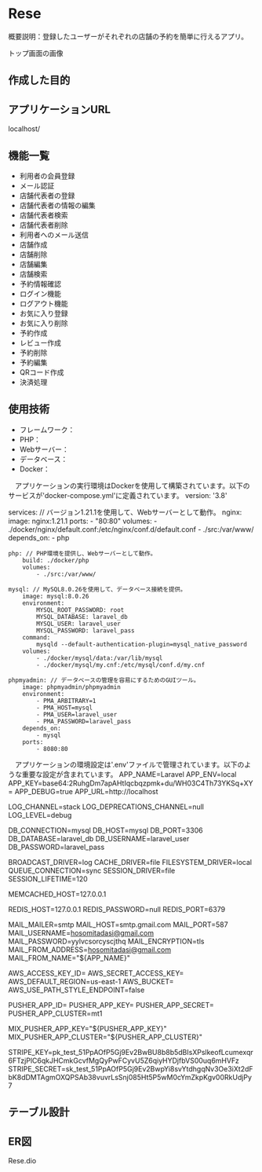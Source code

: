 # Rese
概要説明：登録したユーザーがそれぞれの店舗の予約を簡単に行えるアプリ。

トップ画面の画像


## 作成した目的


## アプリケーションURL
localhost/

## 機能一覧
- 利用者の会員登録
- メール認証
- 店舗代表者の登録
- 店舗代表者の情報の編集
- 店舗代表者検索
- 店舗代表者削除
- 利用者へのメール送信
- 店舗作成
- 店舗削除
- 店舗編集
- 店舗検索
- 予約情報確認
- ログイン機能
- ログアウト機能
- お気に入り登録
- お気に入り削除
- 予約作成
- レビュー作成
- 予約削除
- 予約編集
- QRコード作成
- 決済処理

## 使用技術
- フレームワーク：
- PHP：
- Webサーバー：
- データベース：
- Docker：

　アプリケーションの実行環境はDockerを使用して構築されています。以下のサービスが'docker-compose.yml'に定義されています。
version: '3.8'

services: // バージョン1.21.1を使用して、Webサーバーとして動作。
    nginx:
        image: nginx:1.21.1
        ports:
            - "80:80"
        volumes:
            - ./docker/nginx/default.conf:/etc/nginx/conf.d/default.conf
            - ./src:/var/www/
        depends_on:
            - php

    php: // PHP環境を提供し、Webサーバーとして動作。
        build: ./docker/php
        volumes:
            - ./src:/var/www/

    mysql: // MySQL8.0.26を使用して、データベース接続を提供。
        image: mysql:8.0.26
        environment:
            MYSQL_ROOT_PASSWORD: root
            MYSQL_DATABASE: laravel_db
            MYSQL_USER: laravel_user
            MYSQL_PASSWORD: laravel_pass
        command:
            mysqld --default-authentication-plugin=mysql_native_password
        volumes:
            - ./docker/mysql/data:/var/lib/mysql
            - ./docker/mysql/my.cnf:/etc/mysql/conf.d/my.cnf

    phpmyadmin: // データベースの管理を容易にするためのGUIツール。
        image: phpmyadmin/phpmyadmin
        environment:
            - PMA_ARBITRARY=1
            - PMA_HOST=mysql
            - PMA_USER=laravel_user
            - PMA_PASSWORD=laravel_pass
        depends_on:
            - mysql
        ports:
            - 8080:80
　アプリケーションの環境設定は'.env'ファイルで管理されています。以下のような重要な設定が含まれています。
APP_NAME=Laravel
APP_ENV=local
APP_KEY=base64:2RuhgDm7apAHtIqcbqzpmk+du/WH03C4Th73YKSq+XY=
APP_DEBUG=true
APP_URL=http://localhost

LOG_CHANNEL=stack
LOG_DEPRECATIONS_CHANNEL=null
LOG_LEVEL=debug

DB_CONNECTION=mysql
DB_HOST=mysql
DB_PORT=3306
DB_DATABASE=laravel_db
DB_USERNAME=laravel_user
DB_PASSWORD=laravel_pass

BROADCAST_DRIVER=log
CACHE_DRIVER=file
FILESYSTEM_DRIVER=local
QUEUE_CONNECTION=sync
SESSION_DRIVER=file
SESSION_LIFETIME=120

MEMCACHED_HOST=127.0.0.1

REDIS_HOST=127.0.0.1
REDIS_PASSWORD=null
REDIS_PORT=6379

MAIL_MAILER=smtp
MAIL_HOST=smtp.gmail.com
MAIL_PORT=587
MAIL_USERNAME=hosomitadasi@gmail.com
MAIL_PASSWORD=yylvcsorcyscjthq
MAIL_ENCRYPTION=tls
MAIL_FROM_ADDRESS=hosomitadasi@gmail.com
MAIL_FROM_NAME="${APP_NAME}"

AWS_ACCESS_KEY_ID=
AWS_SECRET_ACCESS_KEY=
AWS_DEFAULT_REGION=us-east-1
AWS_BUCKET=
AWS_USE_PATH_STYLE_ENDPOINT=false

PUSHER_APP_ID=
PUSHER_APP_KEY=
PUSHER_APP_SECRET=
PUSHER_APP_CLUSTER=mt1

MIX_PUSHER_APP_KEY="${PUSHER_APP_KEY}"
MIX_PUSHER_APP_CLUSTER="${PUSHER_APP_CLUSTER}"

STRIPE_KEY=pk_test_51PpAOfP5Gj9Ev2BwBU8b8b5dBIsXPslkeofLcumexqr6FTzjPlC6qkJHCmkGcvfMgQyPwFCyvU5Z6qiyHYDjfbVS00uq6mHVFz
STRIPE_SECRET=sk_test_51PpAOfP5Gj9Ev2BwpYi8svYtdhgqNv3Oe3iXt2dFbK8dDMTAgmOXQPSAb38vuvrLsSnj085Ht5P5wM0cYmZkpKgv00RkUdjPy7

## テーブル設計


## ER図
Rese.dio
